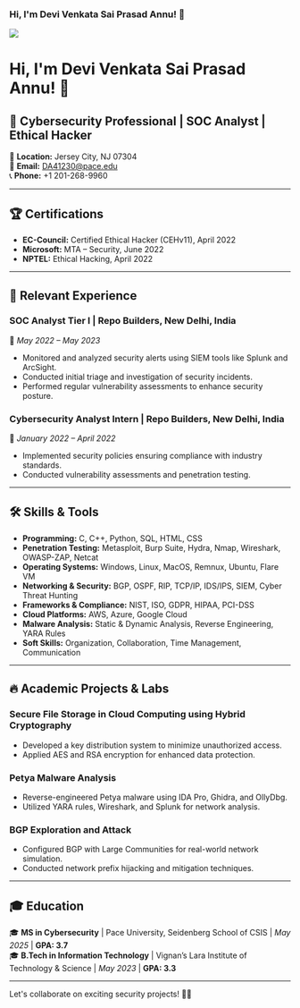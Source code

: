 ### Hi, I'm Devi Venkata Sai Prasad Annu! 👋
<a href="https://www.linkedin.com/in/dvspa"><img src="https://img.shields.io/badge/-LinkedIn-0072b1?&style=for-the-badge&logo=linkedin&logoColor=white" /></a>
# Hi, I'm Devi Venkata Sai Prasad Annu! 👋

## 🚀 Cybersecurity Professional | SOC Analyst | Ethical Hacker

📍 **Location:** Jersey City, NJ 07304  
📧 **Email:** DA41230@pace.edu  
📞 **Phone:** +1 201-268-9960  

---

## 🏆 Certifications
- **EC-Council:** Certified Ethical Hacker (CEHv11), April 2022  
- **Microsoft:** MTA – Security, June 2022  
- **NPTEL:** Ethical Hacking, April 2022  

---

## 💼 Relevant Experience

### SOC Analyst Tier I | Repo Builders, New Delhi, India  
📅 *May 2022 – May 2023*  
- Monitored and analyzed security alerts using SIEM tools like Splunk and ArcSight.
- Conducted initial triage and investigation of security incidents.
- Performed regular vulnerability assessments to enhance security posture.

### Cybersecurity Analyst Intern | Repo Builders, New Delhi, India  
📅 *January 2022 – April 2022*  
- Implemented security policies ensuring compliance with industry standards.
- Conducted vulnerability assessments and penetration testing.

---

## 🛠️ Skills & Tools

- **Programming:** C, C++, Python, SQL, HTML, CSS  
- **Penetration Testing:** Metasploit, Burp Suite, Hydra, Nmap, Wireshark, OWASP-ZAP, Netcat  
- **Operating Systems:** Windows, Linux, MacOS, Remnux, Ubuntu, Flare VM  
- **Networking & Security:** BGP, OSPF, RIP, TCP/IP, IDS/IPS, SIEM, Cyber Threat Hunting  
- **Frameworks & Compliance:** NIST, ISO, GDPR, HIPAA, PCI-DSS  
- **Cloud Platforms:** AWS, Azure, Google Cloud  
- **Malware Analysis:** Static & Dynamic Analysis, Reverse Engineering, YARA Rules  
- **Soft Skills:** Organization, Collaboration, Time Management, Communication  

---

## 🔥 Academic Projects & Labs

### **Secure File Storage in Cloud Computing using Hybrid Cryptography**
- Developed a key distribution system to minimize unauthorized access.
- Applied AES and RSA encryption for enhanced data protection.

### **Petya Malware Analysis**
- Reverse-engineered Petya malware using IDA Pro, Ghidra, and OllyDbg.
- Utilized YARA rules, Wireshark, and Splunk for network analysis.

### **BGP Exploration and Attack**
- Configured BGP with Large Communities for real-world network simulation.
- Conducted network prefix hijacking and mitigation techniques.

---

## 🎓 Education

🎓 **MS in Cybersecurity** | Pace University, Seidenberg School of CSIS | *May 2025* | **GPA: 3.7**  
🎓 **B.Tech in Information Technology** | Vignan’s Lara Institute of Technology & Science | *May 2023* | **GPA: 3.3**  

---

Let's collaborate on exciting security projects! 🔐🚀
